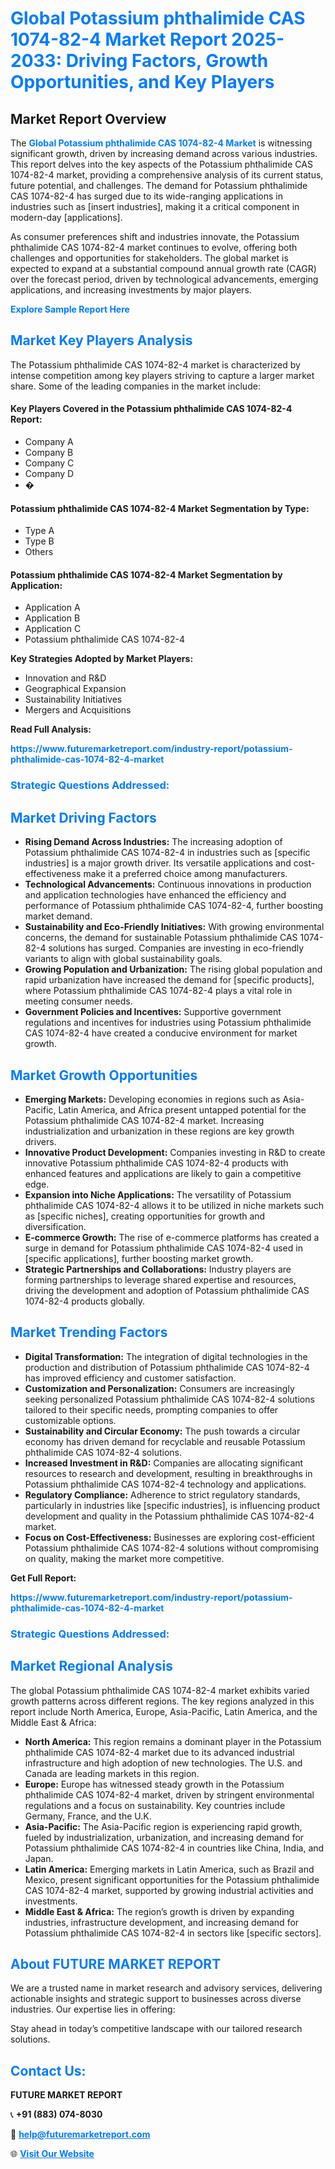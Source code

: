 <h1 style="color: #007BFF;">Global Potassium phthalimide CAS 1074-82-4 Market Report 2025-2033: Driving Factors, Growth Opportunities, and Key Players</h1>

<section id="overview">
<h2>Market Report Overview</h2>
<p>The <a href="https://www.futuremarketreport.com/industry-report/potassium-phthalimide-cas-1074-82-4-market" style="color: #007BFF; text-decoration: none;"><strong>Global Potassium phthalimide CAS 1074-82-4 Market</strong></a> is witnessing significant growth, driven by increasing demand across various industries. This report delves into the key aspects of the Potassium phthalimide CAS 1074-82-4 market, providing a comprehensive analysis of its current status, future potential, and challenges. The demand for Potassium phthalimide CAS 1074-82-4 has surged due to its wide-ranging applications in industries such as [insert industries], making it a critical component in modern-day [applications].</p>
<p>As consumer preferences shift and industries innovate, the Potassium phthalimide CAS 1074-82-4 market continues to evolve, offering both challenges and opportunities for stakeholders. The global market is expected to expand at a substantial compound annual growth rate (CAGR) over the forecast period, driven by technological advancements, emerging applications, and increasing investments by major players.</p>
</section>

<section id="overview">
<p><a href="https://www.futuremarketreport.com/request-sample/reportId=111478" style="color: #007BFF; text-decoration: none;"><strong>Explore Sample Report Here</strong></a></p>
</section>

<section id="key-players">
<h2 style="color: #007BFF;">Market Key Players Analysis</h2>
<p>The Potassium phthalimide CAS 1074-82-4 market is characterized by intense competition among key players striving to capture a larger market share. Some of the leading companies in the market include:</p>
<h4>Key Players Covered in the Potassium phthalimide CAS 1074-82-4 Report:</h4>
<ul><li>Company A</li><li>Company B</li><li>Company C</li><li>Company D</li><li>�</li></ul>
<h4>Potassium phthalimide CAS 1074-82-4 Market Segmentation by Type:</h4>
<ul><li>Type A</li><li>Type B</li><li>Others</li></ul>

<h4>Potassium phthalimide CAS 1074-82-4 Market Segmentation by Application:</h4>
<ul><li>Application A</li><li>Application B</li><li>Application C</li><li>Potassium phthalimide CAS 1074-82-4</li></ul>
<p><strong>Key Strategies Adopted by Market Players:</strong></p>
<ul>
<li>Innovation and R&D</li>
<li>Geographical Expansion</li>
<li>Sustainability Initiatives</li>
<li>Mergers and Acquisitions</li>
</ul>
</section>

<section>
<p><strong>Read Full Analysis: </strong></p><a href="https://www.futuremarketreport.com/industry-report/potassium-phthalimide-cas-1074-82-4-market" style="color: #007BFF; text-decoration: none;"><strong>https://www.futuremarketreport.com/industry-report/potassium-phthalimide-cas-1074-82-4-market</strong></a>
<h3 style="color: #007BFF;">Strategic Questions Addressed:</h3>
</section>

<section id="driving-factors">
<h2 style="color: #007BFF;">Market Driving Factors</h2>
<ul>
<li><strong>Rising Demand Across Industries:</strong> The increasing adoption of Potassium phthalimide CAS 1074-82-4 in industries such as [specific industries] is a major growth driver. Its versatile applications and cost-effectiveness make it a preferred choice among manufacturers.</li>
<li><strong>Technological Advancements:</strong> Continuous innovations in production and application technologies have enhanced the efficiency and performance of Potassium phthalimide CAS 1074-82-4, further boosting market demand.</li>
<li><strong>Sustainability and Eco-Friendly Initiatives:</strong> With growing environmental concerns, the demand for sustainable Potassium phthalimide CAS 1074-82-4 solutions has surged. Companies are investing in eco-friendly variants to align with global sustainability goals.</li>
<li><strong>Growing Population and Urbanization:</strong> The rising global population and rapid urbanization have increased the demand for [specific products], where Potassium phthalimide CAS 1074-82-4 plays a vital role in meeting consumer needs.</li>
<li><strong>Government Policies and Incentives:</strong> Supportive government regulations and incentives for industries using Potassium phthalimide CAS 1074-82-4 have created a conducive environment for market growth.</li>
</ul>
</section>

<section id="growth-opportunities">
<h2 style="color: #007BFF;">Market Growth Opportunities</h2>
<ul>
<li><strong>Emerging Markets:</strong> Developing economies in regions such as Asia-Pacific, Latin America, and Africa present untapped potential for the Potassium phthalimide CAS 1074-82-4 market. Increasing industrialization and urbanization in these regions are key growth drivers.</li>
<li><strong>Innovative Product Development:</strong> Companies investing in R&D to create innovative Potassium phthalimide CAS 1074-82-4 products with enhanced features and applications are likely to gain a competitive edge.</li>
<li><strong>Expansion into Niche Applications:</strong> The versatility of Potassium phthalimide CAS 1074-82-4 allows it to be utilized in niche markets such as [specific niches], creating opportunities for growth and diversification.</li>
<li><strong>E-commerce Growth:</strong> The rise of e-commerce platforms has created a surge in demand for Potassium phthalimide CAS 1074-82-4 used in [specific applications], further boosting market growth.</li>
<li><strong>Strategic Partnerships and Collaborations:</strong> Industry players are forming partnerships to leverage shared expertise and resources, driving the development and adoption of Potassium phthalimide CAS 1074-82-4 products globally.</li>
</ul>
</section>

<section id="trending-factors">
<h2 style="color: #007BFF;">Market Trending Factors</h2>
<ul>
<li><strong>Digital Transformation:</strong> The integration of digital technologies in the production and distribution of Potassium phthalimide CAS 1074-82-4 has improved efficiency and customer satisfaction.</li>
<li><strong>Customization and Personalization:</strong> Consumers are increasingly seeking personalized Potassium phthalimide CAS 1074-82-4 solutions tailored to their specific needs, prompting companies to offer customizable options.</li>
<li><strong>Sustainability and Circular Economy:</strong> The push towards a circular economy has driven demand for recyclable and reusable Potassium phthalimide CAS 1074-82-4 solutions.</li>
<li><strong>Increased Investment in R&D:</strong> Companies are allocating significant resources to research and development, resulting in breakthroughs in Potassium phthalimide CAS 1074-82-4 technology and applications.</li>
<li><strong>Regulatory Compliance:</strong> Adherence to strict regulatory standards, particularly in industries like [specific industries], is influencing product development and quality in the Potassium phthalimide CAS 1074-82-4 market.</li>
<li><strong>Focus on Cost-Effectiveness:</strong> Businesses are exploring cost-efficient Potassium phthalimide CAS 1074-82-4 solutions without compromising on quality, making the market more competitive.</li>
</ul>
</section>

<section>
<p><strong>Get Full Report: </strong></p><a href="https://www.futuremarketreport.com/industry-report/potassium-phthalimide-cas-1074-82-4-market" style="color: #007BFF; text-decoration: none;"><strong>https://www.futuremarketreport.com/industry-report/potassium-phthalimide-cas-1074-82-4-market</strong></a>
<h3 style="color: #007BFF;">Strategic Questions Addressed:</h3>
</section>


<section id="regional-analysis">
<h2 style="color: #007BFF;">Market Regional Analysis</h2>
<p>The global Potassium phthalimide CAS 1074-82-4 market exhibits varied growth patterns across different regions. The key regions analyzed in this report include North America, Europe, Asia-Pacific, Latin America, and the Middle East & Africa:</p>
<ul>
<li><strong>North America:</strong> This region remains a dominant player in the Potassium phthalimide CAS 1074-82-4 market due to its advanced industrial infrastructure and high adoption of new technologies. The U.S. and Canada are leading markets in this region.</li>
<li><strong>Europe:</strong> Europe has witnessed steady growth in the Potassium phthalimide CAS 1074-82-4 market, driven by stringent environmental regulations and a focus on sustainability. Key countries include Germany, France, and the U.K.</li>
<li><strong>Asia-Pacific:</strong> The Asia-Pacific region is experiencing rapid growth, fueled by industrialization, urbanization, and increasing demand for Potassium phthalimide CAS 1074-82-4 in countries like China, India, and Japan.</li>
<li><strong>Latin America:</strong> Emerging markets in Latin America, such as Brazil and Mexico, present significant opportunities for the Potassium phthalimide CAS 1074-82-4 market, supported by growing industrial activities and investments.</li>
<li><strong>Middle East & Africa:</strong> The region’s growth is driven by expanding industries, infrastructure development, and increasing demand for Potassium phthalimide CAS 1074-82-4 in sectors like [specific sectors].</li>
</ul>
</section>

<footer>
<h2 style="color: #007BFF;">About FUTURE MARKET REPORT</h2>
<p>We are a trusted name in market research and advisory services, delivering actionable insights and strategic support to businesses across diverse industries. Our expertise lies in offering:</p>

<p>Stay ahead in today’s competitive landscape with our tailored research solutions.</p>

<h2 style="color: #007BFF;">Contact Us:</h2>
<p><strong>FUTURE MARKET REPORT</strong></p>
<p>📞 <strong>+91 (883) 074-8030</strong></p>
<p>📧 <strong><a href="mailto:help@futuremarketreport.com" style="color: #007BFF;">help@futuremarketreport.com</a></strong></p>
<p>🌐 <strong><a href="https://www.futuremarketreport.com/" style="color: #007BFF;">Visit Our Website</a></strong></p>
</footer>